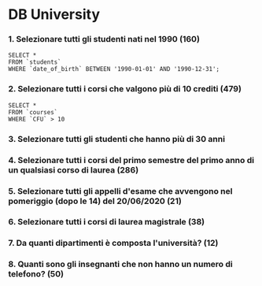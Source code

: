 # DB University


### 1. Selezionare tutti gli studenti nati nel 1990 (160)

```
SELECT * 
FROM `students`
WHERE `date_of_birth` BETWEEN '1990-01-01' AND '1990-12-31';
```

### 2. Selezionare tutti i corsi che valgono più di 10 crediti (479)

```
SELECT * 
FROM `courses`
WHERE `CFU` > 10
```

### 3. Selezionare tutti gli studenti che hanno più di 30 anni


### 4. Selezionare tutti i corsi del primo semestre del primo anno di un qualsiasi corso di laurea (286)


### 5. Selezionare tutti gli appelli d'esame che avvengono nel pomeriggio (dopo le 14) del 20/06/2020 (21)


### 6. Selezionare tutti i corsi di laurea magistrale (38)


### 7. Da quanti dipartimenti è composta l'università? (12)


### 8. Quanti sono gli insegnanti che non hanno un numero di telefono? (50)
